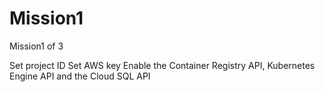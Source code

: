 # Mission1
 Mission1 of 3
 
 Set project ID
 Set AWS key
 Enable the Container Registry API, Kubernetes Engine API and the Cloud SQL API
 
